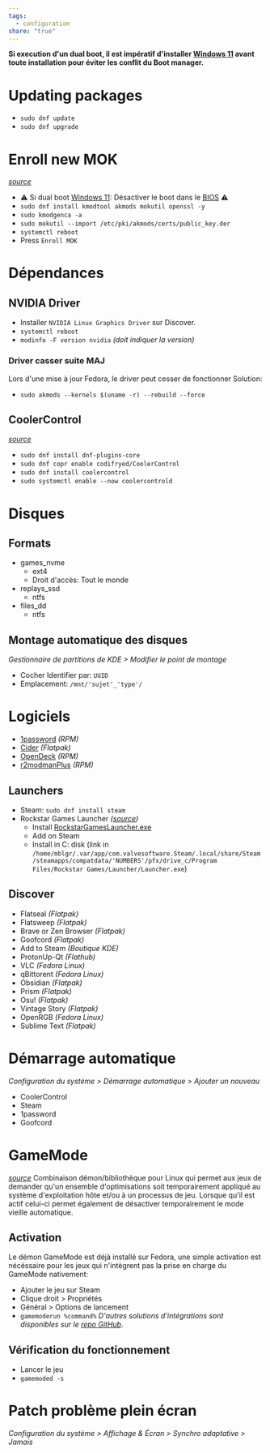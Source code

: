 ```yaml
---
tags:
  - configuration
share: "true"
---
```

**Si execution d'un dual boot, il est impératif d'installer [Windows 11](./Windows%2011.md) avant toute installation pour éviter les conflit du Boot manager.**
# Updating packages
- `sudo dnf update`
- `sudo dnf upgrade`
# Enroll new MOK
[*source*](https://youtu.be/k5uxX2U3tYE?si=SgpC0_ZlddDBkrWl&t=83)
-  ⚠️ Si dual boot [Windows 11](./Windows%2011.md): Désactiver le boot dans le [BIOS](./BIOS.md) ⚠️
- `sudo dnf install kmodtool akmods mokutil openssl -y`
- `sudo kmodgenca -a`
- `sudo mokutil --import /etc/pki/akmods/certs/public_key.der`
- `systemctl reboot`
- Press `Enroll MOK`
# Dépendances
## NVIDIA Driver
- Installer `NVIDIA Linux Graphics Driver` sur Discover.
- `systemctl reboot`
- `modinfo -F version nvidia` *(doit indiquer la version)*
### Driver casser suite MAJ
Lors d'une mise à jour Fedora, le driver peut cesser de fonctionner
Solution: 
- `sudo akmods --kernels $(uname -r) --rebuild --force`
## CoolerControl
[*source*](https://gitlab.com/coolercontrol/coolercontrol#fedora)
- `sudo dnf install dnf-plugins-core`
- `sudo dnf copr enable codifryed/CoolerControl`
- `sudo dnf install coolercontrol`
- `sudo systemctl enable --now coolercontrold`
# Disques
## Formats
- games_nvme
	- ext4
	- Droit d'accès: Tout le monde
- replays_ssd
	- ntfs
- files_dd
	- ntfs
## Montage automatique des disques
*Gestionnaire de partitions de KDE > Modifier le point de montage*
- Cocher Identifier par: `UUID`
- Emplacement: `/mnt/'sujet'_'type'/`
# Logiciels
- [1password](https://1password.com/fr/downloads/linux) *(RPM)*
- [Cider](https://itch.io/my-collections ) *(Flatpak)*
- [OpenDeck](https://github.com/ninjadev64/OpenDeck) *(RPM)*
- [r2modmanPlus](https://github.com/ebkr/r2modmanPlus) *(RPM)*
## Launchers
- Steam: `sudo dnf install steam`
- Rockstar Games Launcher *([source](https://www.youtube.com/watch?v=ZQ5ct-WqN2Y&t=175s))*
	- Install [RockstarGamesLauncher.exe](https://socialclub.rockstargames.com/rockstar-games-launcher)
	- Add on Steam
	- Install in C: disk (link in `/home/mblgr/.var/app/com.valvesoftware.Steam/.local/share/Steam/steamapps/compatdata/'NUMBERS'/pfx/drive_c/Program Files/Rockstar Games/Launcher/Launcher.exe`)
## Discover
- Flatseal *(Flatpak)*
- Flatsweep *(Flatpak)*
- Brave or Zen Browser *(Flatpak)*
- Goofcord *(Flatpak)*
- Add to Steam *(Boutique KDE)*
- ProtonUp-Qt *(Flathub)*
- VLC *(Fedora Linux)*
- qBittorent *(Fedora Linux)*
- Obsidian *(Flatpak)*
- Prism *(Flatpak)*
- Osu! *(Flatpak)*
- Vintage Story *(Flatpak)*
- OpenRGB *(Fedora Linux)*
- Sublime Text *(Flatpak)*
# Démarrage automatique
*Configuration du système > Démarrage automatique > Ajouter un nouveau*
- CoolerControl
- Steam
- 1password
- Goofcord
# GameMode
[*source*](https://youtu.be/tHAtX_aou_E?si=UtnU0IEFl1nasW3_)
Combinaison démon/bibliothèque pour Linux qui permet aux jeux de demander qu'un ensemble d'optimisations soit temporairement appliqué au système d'exploitation hôte et/ou à un processus de jeu. Lorsque qu'il est actif celui-ci permet également de désactiver temporairement le mode vieille automatique.
## Activation
Le démon GameMode est déjà installé sur Fedora, une simple activation est nécéssaire pour les jeux qui n'intègrent pas la prise en charge du GameMode nativement:
- Ajouter le jeu sur Steam
- Clique droit > Propriétés
- Général > Options de lancement
- `gamemoderun %command%`
*D'autres solutions d'intégrations sont disponibles sur le [repo GitHub](https://github.com/FeralInteractive/gamemode)*.
## Vérification du fonctionnement
- Lancer le jeu
- `gamemoded -s`
# Patch problème plein écran
*Configuration du système > Affichage & Écran > Synchro adaptative > Jamais*